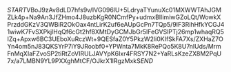 $START$VBoJ9zAv8dLD7hfs9v/IVG096lU+5LdryaTYunuXc01MXWWTAhJGMZLk4p+Na9An3JfZHmo4J8uzbKgR0NCmfPy+udmxBIlimiwGZoLQt/WowkXPrzddGKzV3QWBiR2OkOax4ntLirK2uf6eAUpGcPn7TQp5/9IF3RihHfkYCGJ41wiwK7FvSXPkjlHqQf6cGt2hf8XMtDyGCMJbGr5lFeGVSlPTj26mp1whaqRQ5IZq+Apxw6BC3UEboXuRczWt+9QESfaZ0Y5PkzW2li0KIfSkFA7Xs/ZXHaZ7OYn4om5nJ83QKSYrP7iY9JRoobf0+YPWnta7MkK8RePQo5K8U7nlUds/MrmFnMqXIaFZvoSP2tiRtZoVIRULJAVYpK6Ixr4FRSY7N2+YaRLsKzeZX8M2PqU7x/a7LMBN9YL9PXXghMtCF/OJkrX1IRgzMxkS$END$